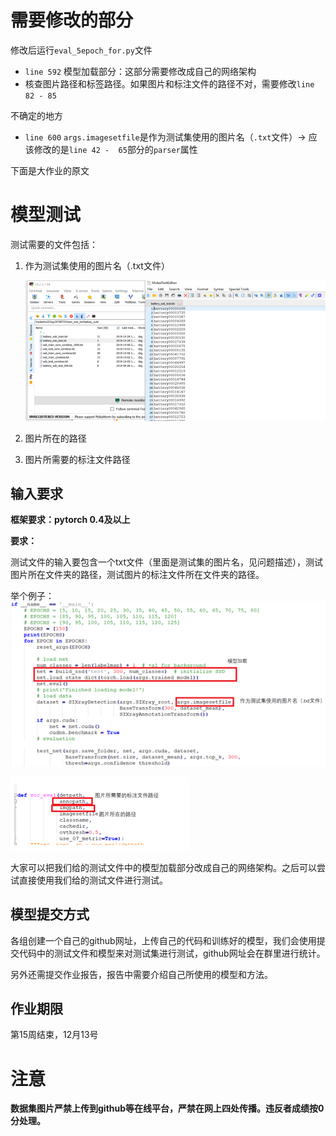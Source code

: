 # 需要修改的部分

修改后运行`eval_5epoch_for.py`文件

* `line 592` 模型加载部分：这部分需要修改成自己的网络架构
* 核查图片路径和标签路径。如果图片和标注文件的路径不对，需要修改`line 82 - 85`

不确定的地方

* `line 600` `args.imagesetfile`是作为测试集使用的图片名（`.txt`文件）→ 应该修改的是`line 42 -  65`部分的`parser`属性





下面是大作业的原文



# 模型测试

测试需要的文件包括：

1. 作为测试集使用的图片名（.txt文件）

   ![1575858000845](.img/1575858000845.png)

2. 图片所在的路径

3. 图片所需要的标注文件路径

## 输入要求

**框架要求：pytorch 0.4及以上**

**要求：**

测试文件的输入要包含一个txt文件（里面是测试集的图片名，见问题描述），测试图片所在文件夹的路径，测试图片的标注文件所在文件夹的路径。

举个例子：
![1575859952642](.img/1575859952642.png)

![1575859987075](.img/1575859987075.png)

大家可以把我们给的测试文件中的模型加载部分改成自己的网络架构。之后可以尝试直接使用我们给的测试文件进行测试。

## 模型提交方式

各组创建一个自己的github网址，上传自己的代码和训练好的模型，我们会使用提交代码中的测试文件和模型来对测试集进行测试，github网址会在群里进行统计。

 

另外还需提交作业报告，报告中需要介绍自己所使用的模型和方法。



## 作业期限

第15周结束，12月13号



# 注意

**数据集图片严禁上传到github等在线平台，严禁在网上四处传播。违反者成绩按0分处理。**
